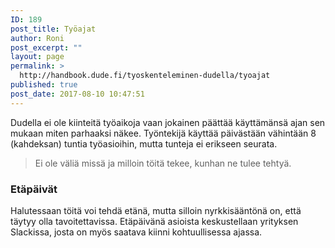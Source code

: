 ```yaml
---
ID: 189
post_title: Työajat
author: Roni
post_excerpt: ""
layout: page
permalink: >
  http://handbook.dude.fi/tyoskenteleminen-dudella/tyoajat
published: true
post_date: 2017-08-10 10:47:51
---
```

Dudella ei ole kiinteitä työaikoja vaan jokainen päättää käyttämänsä ajan sen mukaan miten parhaaksi näkee. Työntekijä käyttää päivästään vähintään 8 (kahdeksan) tuntia työasioihin, mutta tunteja ei erikseen seurata.

<blockquote>Ei ole väliä missä ja milloin töitä tekee, kunhan ne tulee tehtyä.</blockquote>

<h3>Etäpäivät</h3>

Halutessaan töitä voi tehdä etänä, mutta silloin nyrkkisääntönä on, että täytyy olla tavoitettavissa. Etäpäivänä asioista keskustellaan yrityksen Slackissa, josta on myös saatava kiinni kohtuullisessa ajassa.